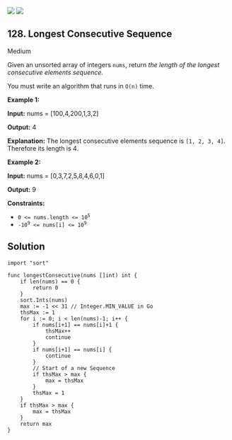 [![](https://img.shields.io/github/stars/javadev/LeetCode-in-All?label=Stars&style=flat-square)](https://github.com/javadev/LeetCode-in-All)
[![](https://img.shields.io/github/forks/javadev/LeetCode-in-All?label=Fork%20me%20on%20GitHub%20&style=flat-square)](https://github.com/javadev/LeetCode-in-All/fork)

## 128\. Longest Consecutive Sequence

Medium

Given an unsorted array of integers `nums`, return _the length of the longest consecutive elements sequence._

You must write an algorithm that runs in `O(n)` time.

**Example 1:**

**Input:** nums = [100,4,200,1,3,2]

**Output:** 4

**Explanation:** The longest consecutive elements sequence is `[1, 2, 3, 4]`. Therefore its length is 4.

**Example 2:**

**Input:** nums = [0,3,7,2,5,8,4,6,0,1]

**Output:** 9

**Constraints:**

*   <code>0 <= nums.length <= 10<sup>5</sup></code>
*   <code>-10<sup>9</sup> <= nums[i] <= 10<sup>9</sup></code>

## Solution

```golang
import "sort"

func longestConsecutive(nums []int) int {
	if len(nums) == 0 {
		return 0
	}
	sort.Ints(nums)
	max := -1 << 31 // Integer.MIN_VALUE in Go
	thsMax := 1
	for i := 0; i < len(nums)-1; i++ {
		if nums[i+1] == nums[i]+1 {
			thsMax++
			continue
		}
		if nums[i+1] == nums[i] {
			continue
		}
		// Start of a new Sequence
		if thsMax > max {
			max = thsMax
		}
		thsMax = 1
	}
	if thsMax > max {
		max = thsMax
	}
	return max
}
```